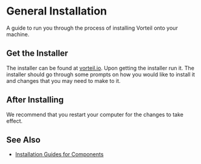 # General Installation

A guide to run you through the process of installing Vorteil onto your machine.

## Get the Installer

The installer can be found at [vorteil.io](http://vorteil.io). Upon getting the installer run it. The installer should go through some prompts on how you would like to install it and changes that you may need to make to it.

## After Installing

We recommend that you restart your computer for the changes to take effect. 

## See Also 

* [Installation Guides for Components](../../../installation)